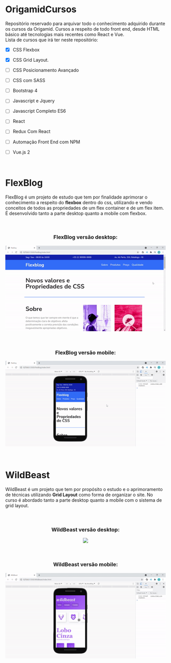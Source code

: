 # OrigamidCursos
Repositório reservado para arquivar todo o conhecimento adquirido durante os cursos da Origamid. Cursos a respeito de todo front end, desde HTML básico até tecnologias mais recentes como React e Vue. <br>
Lista de cursos que irá ter neste repositório:
- [X] CSS Flexbox
- [X] CSS Grid Layout.
- [ ] CSS Posicionamento Avançado
- [ ] CSS com SASS
- [ ] Bootstrap 4
- [ ] Javascript e Jquery
- [ ] Javascript Completo ES6
- [ ] React
- [ ] Redux Com React 
- [ ] Automação Front End com NPM
- [ ] Vue.js 2


<br>

# FlexBlog
FlexBlog é um projeto de estudo que tem por finalidade aprimorar o conhecimento a respeito do __flexbox__ dentro do css, utilizando e vendo conceitos de todos as propriedades de um flex container e de um flex item. É desenvolvido tanto a parte desktop quanto a mobile com flexbox.
<br>
<br>
<br>




<div>
    <h3 align=center>FlexBlog versão desktop:</h3>
    <p align=center>
        <img width=600 src="AssetsReadme/FlexBlog.gif">
    </p>
</div>

<br>

<div>
    <h3 align=center>FlexBlog versão mobile:</h3>
    <p align=center>
        <img width=600 src="AssetsReadme/FlexBlog-mobile.gif">
    </p>  
</div>

<br>

# WildBeast
WildBeast é um projeto que tem por propósito o estudo e o aprimoramento de técnicas utilizando __Grid Layout__ como forma de organizar o site. No curso é abordado tanto a parte desktop quanto a mobile com o sistema de grid layout.
<br>
<br>
<br>

<div>
    <h3 align=center>WildBeast versão desktop:</h3>
    <p align=center>
        <img width=600 src="AssetsReadme/WildBeast.gif">
    </p>
</div>

<br>

<div>
    <h3 align=center>WildBeast versão mobile:</h3>
    <p align=center>
        <img width=600 src="AssetsReadme/WildBeast-mobile.gif">
    </p>  
</div>
